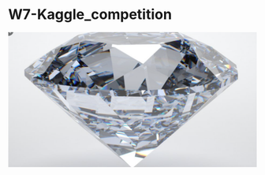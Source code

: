 # W7-Kaggle_competition

![Imagen_text](https://github.com/Carmen-r/W7-Kaggle_competition/blob/main/diamante.jpg)

